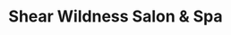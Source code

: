 ---
title: "Shear Wildness Salon & Spa"
url: /goochland/shear-wildness-salon-and-spa/
shop: hairdresser
---